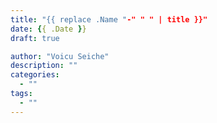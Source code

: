 ```yaml
---
title: "{{ replace .Name "-" " " | title }}"
date: {{ .Date }}
draft: true

author: "Voicu Seiche"
description: ""
categories:
  - ""
tags:
  - ""
---
```

